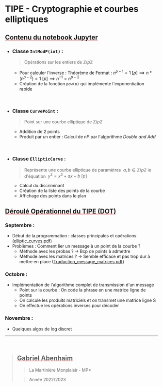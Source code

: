 # TIPE - Cryptographie et courbes elliptiques

<style>
h2{
	text-decoration: underline red 1px;
}
</style>

## Contenu du notebook Jupyter

- ### Classe `IntModP(int)` :

  > Opérations sur les entiers de $\mathbb{Z}/p\mathbb{Z}$

  - Pour calculer l'inverse : Théorème de Fermat : $n^{p-1} = 1 \ [p] \implies n * (n^{p-2}) = 1\  [p] \implies n^{-1} = n^{p-2}$
  - Création de la fonction `pow(n)` qui implémente l'exponentiation rapide

<br>

- ### Classe `CurvePoint` :

  > Point sur une courbe elliptique de $\mathbb{Z}/p\mathbb{Z}$

  - Addition de 2 points
  - Produit par un entier : Calcul de $nP$ par l'algorithme _Double and Add_

<br>

- ### Classe `EllipticCurve` :

  > Représente une courbe elliptique de paramètres $\ a, b \in \mathbb{Z}/p\mathbb{Z}$ ie d'équation $\ y^2 = x^3 + ax + b \ [p]$

  - Calcul du discriminant
  - Création de la liste des points de la courbe
  - Affichage des points dans le plan

## Déroulé Opérationnel du TIPE (DOT)

### Septembre :

- Début de la programmation : classes principales et opérations ([elliptic_curves.pdf](https://github.com/GabrielAB01/TIPE_ECC/blob/master/docs/elliptic_curves.pdf))
- Problèmes : Comment lier un message à un point de la courbe ?
  - Méthode avec les probas ? $\rightarrow$ Bcp de points à admettre
  - Méthode avec les matrices ? $\rightarrow$ Semble efficace et pas trop dur à mettre en place ([Traduction_message_matrices.pdf](https://github.com/GabrielAB01/TIPE_ECC/blob/master/docs/Traduction_message_matrices.pdf))

### Octobre :

- Implémentation de l'algorithme complet de transmission d'un message
  - Point sur la courbe : On code la phrase en une matrice ligne de points
  - On calcule les produits matriciels et on transmet une matrice ligne S
  - On effectue les opérations inverses pour décoder

### Novembre :

- Quelques algos de log discret
  <br>

---

<br>

> ## Gabriel Abenhaim
>
> > La Martinière Monplaisir - MP\*
>
> > Année 2022/2023
